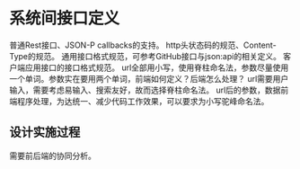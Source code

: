 # 系统间接口定义
普通Rest接口、JSON-P callbacks的支持。
http头状态码的规范、Content-Type的规范。
通用接口格式规范，可参考GitHub接口与json:api的相关定义。
客户端应用接口的接口格式规范。
url全部用小写，使用脊柱命名法，参数尽量使用一个单词。参数实在要用两个单词，前端如何定义？后端怎么处理？
url需要用户输入，需要考虑易输入、搜索友好，故而选择脊柱命名法。
url后的参数，数据前端程序处理，为达统一、减少代码工作效果，可以要求为小写驼峰命名法。

## 设计实施过程
需要前后端的协同分析。
